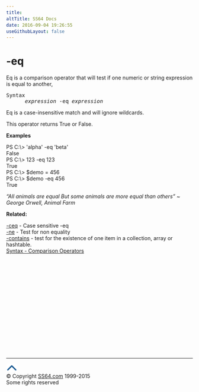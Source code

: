 ```yaml
---
title:
altTitle: SS64 Docs
date: 2016-09-04 19:26:55
useGithubLayout: false
---
```

<!-- #BeginLibraryItem "/Library/head_ps.lbi" --><!-- #EndLibraryItem --><h1>-eq</h1> 
<p>Eq is a  comparison operator  that will test if one numeric or string expression is equal to another,</p>
<pre>Syntax
      <i>expression</i> -eq <i>expression</i></pre>
<p>Eq is a case-insensitive match and will ignore wildcards. </p>
<p>This operator  returns <span class="code">True</span> or <span class="code">False</span>. </p>
<p><b>Examples</b></p>
<p class="code">PS C:\&gt; 'alpha' -eq 'beta'<br>
False
<br>
PS C:\&gt; 123 -eq 123<br>
True<br>
PS C:\&gt; $demo = 456<br>
 PS C:\&gt; $demo -eq 456<br> 
True
<br>
</p>
<p class="quote"><i>  “All animals are equal But some animals are more equal than others” ~ George Orwell, Animal Farm</i></p>
<p><b>Related:</b></p>
<p><a href="ceq.html">-ceq</a> - Case sensitive -eq<br>
<a href="ne.html">-ne</a> - Test for non equality<br>
<a href="contains.html">-contains</a> - test for the existence of one item in a collection, array or hashtable.<br>
<a href="syntax-compare.html">Syntax - Comparison Operators</a> </p><!-- #BeginLibraryItem "/Library/foot_ps.lbi" --><p>
<!-- PowerShell300 -->
<ins class="adsbygoogle" style="display:inline-block;width:300px;height:250px" data-ad-client="ca-pub-6140977852749469" data-ad-slot="6253539900"></ins>
<script>
(adsbygoogle = window.adsbygoogle || []).push({});
</script></p>
<hr>
<div id="bl" class="footer"><a href="eq.html#"><img src="../images/top.png" width="30" height="22" alt="Back to the Top"></a></div>
<div id="br" class="footer, tagline">© Copyright <a href="http://ss64.com/">SS64.com</a> 1999-2015<br>
Some rights reserved</div><!-- #EndLibraryItem -->

